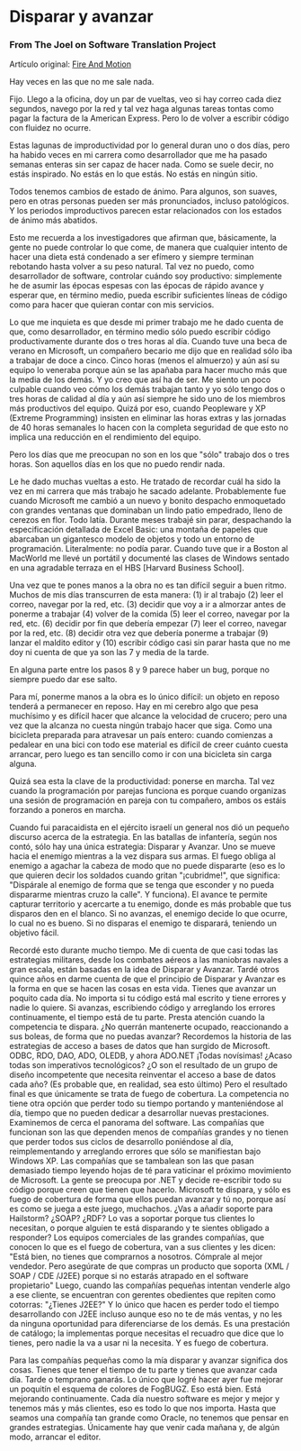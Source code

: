 Disparar y avanzar
==================

### From The Joel on Software Translation Project

Artículo original:
<a href="https://web.archive.org/web/20160629045135/http://www.joelonsoftware.com/articles/fog0000000339.html" class="external text">Fire And Motion</a>

Hay veces en las que no me sale nada.

Fijo. Llego a la oficina, doy un par de vueltas, veo si hay correo cada
diez segundos, navego por la red y tal vez haga algunas tareas tontas
como pagar la factura de la American Express. Pero lo de volver a
escribir código con fluidez no ocurre.

Estas lagunas de improductividad por lo general duran uno o dos días,
pero ha habido veces en mi carrera como desarrollador que me ha pasado
semanas enteras sin ser capaz de hacer nada. Como se suele decir, no
estás inspirado. No estás en lo que estás. No estás en ningún sitio.

Todos tenemos cambios de estado de ánimo. Para algunos, son suaves, pero
en otras personas pueden ser más pronunciados, incluso patológicos. Y
los periodos improductivos parecen estar relacionados con los estados de
ánimo más abatidos.

Esto me recuerda a los investigadores que afirman que, básicamente, la
gente no puede controlar lo que come, de manera que cualquier intento de
hacer una dieta está condenado a ser efímero y siempre terminan
rebotando hasta volver a su peso natural. Tal vez no puedo, como
desarrollador de software, controlar cuándo soy productivo: simplemente
he de asumir las épocas espesas con las épocas de rápido avance y
esperar que, en término medio, pueda escribir suficientes líneas de
código como para hacer que quieran contar con mis servicios.

Lo que me inquieta es que desde mi primer trabajo me he dado cuenta de
que, como desarrollador, en término medio sólo puedo escribir código
productivamente durante dos o tres horas al día. Cuando tuve una beca de
verano en Microsoft, un compañero becario me dijo que en realidad sólo
iba a trabajar de doce a cinco. Cinco horas (menos el almuerzo) y aún
así su equipo lo veneraba porque aún se las apañaba para hacer mucho más
que la media de los demás. Y yo creo que así ha de ser. Me siento un
poco culpable cuando veo cómo los demás trabajan tanto y yo sólo tengo
dos o tres horas de calidad al día y aún así siempre he sido uno de los
miembros más productivos del equipo. Quizá por eso, cuando Peopleware y
XP (Extreme Programming) insisten en eliminar las horas extras y las
jornadas de 40 horas semanales lo hacen con la completa seguridad de que
esto no implica una reducción en el rendimiento del equipo.

Pero los días que me preocupan no son en los que "sólo" trabajo dos o
tres horas. Son aquellos días en los que no puedo rendir nada.

Le he dado muchas vueltas a esto. He tratado de recordar cuál ha sido la
vez en mi carrera que más trabajo he sacado adelante. Probablemente fue
cuando Microsoft me cambió a un nuevo y bonito despacho enmoquetado con
grandes ventanas que dominaban un lindo patio empedrado, lleno de
cerezos en flor. Todo latía. Durante meses trabajé sin parar,
despachando la especificación detallada de Excel Basic: una montaña de
papeles que abarcaban un gigantesco modelo de objetos y todo un entorno
de programación. Literalmente: no podía parar. Cuando tuve que ir a
Boston al MacWorld me llevé un portátil y documenté las clases de
Windows sentado en una agradable terraza en el HBS \[Harvard Business
School\].

Una vez que te pones manos a la obra no es tan difícil seguir a buen
ritmo. Muchos de mis días transcurren de esta manera: (1) ir al trabajo
(2) leer el correo, navegar por la red, etc. (3) decidir que voy a ir a
almorzar antes de ponerme a trabajar (4) volver de la comida (5) leer el
correo, navegar por la red, etc. (6) decidir por fin que debería empezar
(7) leer el correo, navegar por la red, etc. (8) decidir otra vez que
debería ponerme a trabajar (9) lanzar el maldito editor y (10) escribir
código casi sin parar hasta que no me doy ni cuenta de que ya son las 7
y media de la tarde.

En alguna parte entre los pasos 8 y 9 parece haber un bug, porque no
siempre puedo dar ese salto.

Para mí, ponerme manos a la obra es lo único difícil: un objeto
en reposo tenderá a permanecer en reposo. Hay en mi cerebro algo que
pesa muchísimo y es difícil hacer que alcance la velocidad de crucero;
pero una vez que la alcanza no cuesta ningún trabajo hacer que siga.
Como una bicicleta preparada para atravesar un país entero: cuando
comienzas a pedalear en una bici con todo ese material es difícil de
creer cuánto cuesta arrancar, pero luego es tan sencillo como ir con una
bicicleta sin carga alguna.

Quizá sea esta la clave de la productividad: ponerse en marcha. Tal vez
cuando la programación por parejas funciona es porque cuando organizas
una sesión de programación en pareja con tu compañero, ambos os estáis
forzando a poneros en marcha.

Cuando fui paracaidista en el ejército israelí un general nos dió un
pequeño discurso acerca de la estrategia. En las batallas de infantería,
según nos contó, sólo hay una única estrategia: Disparar y Avanzar. Uno
se mueve hacia el enemigo mientras a la vez dispara sus armas. El fuego
obliga al enemigo a agachar la cabeza de modo que no puede dispararte
(eso es lo que quieren decir los soldados cuando gritan "¡cubridme!",
que significa: "Dispárale al enemigo de forma que se tenga que esconder
y no pueda dispararme mientras cruzo la calle". Y funciona). El avance
te permite capturar territorio y acercarte a tu enemigo, donde es más
probable que tus disparos den en el blanco. Si no avanzas, el enemigo
decide lo que ocurre, lo cual no es bueno. Si no disparas el enemigo te
disparará, teniendo un objetivo fácil.

Recordé esto durante mucho tiempo. Me di cuenta de que casi todas las
estrategias militares, desde los combates aéreos a las maniobras navales
a gran escala, están basadas en la idea de Disparar y Avanzar. Tardé
otros quince años en darme cuenta de que el principio de Disparar y
Avanzar es la forma en que se hacen las cosas en esta vida. Tienes que
avanzar un poquito cada día. No importa si tu código está mal escrito y
tiene errores y nadie lo quiere. Si avanzas, escribiendo código y
arreglando los errores continuamente, el tiempo está de tu parte. Presta
atención cuando la competencia te dispara. ¿No querrán mantenerte
ocupado, reaccionando a sus boleas, de forma que no puedas avanzar?
Recordemos la historia de las estrategias de acceso a bases de datos que
han surgido de Microsoft. ODBC, RDO, DAO, ADO, OLEDB, y ahora ADO.NET
¡Todas novísimas! ¿Acaso todas son imperativos tecnológicos? ¿O son el
resultado de un grupo de diseño incompetente que necesita reinventar el
acceso a base de datos cada año? (Es probable que, en realidad, sea esto
último) Pero el resultado final es que únicamente se trata de fuego de
cobertura. La competencia no tiene otra opción que perder todo su tiempo
portando y manteniéndose al día, tiempo que no pueden dedicar a
desarrollar nuevas prestaciones. Examinemos de cerca el panorama del
software. Las compañías que funcionan son las que dependen menos de
compañías grandes y no tienen que perder todos sus ciclos de desarrollo
poniéndose al día, reimplementando y arreglando errores que sólo se
manifiestan bajo Windows XP. Las compañías que se tambalean son las que
pasan demasiado tiempo leyendo hojas de té para vaticinar el próximo
movimiento de Microsoft. La gente se preocupa por .NET y decide
re-escribir todo su código porque creen que tienen que hacerlo.
Microsoft te dispara, y sólo es fuego de cobertura de forma que ellos
puedan avanzar y tú no, porque así es como se juega a este juego,
muchachos. ¿Vas a añadir soporte para Hailstorm? ¿SOAP? ¿RDF? Lo vas a
soportar porque tus clientes lo necesitan, o porque alguien te está
disparando y te sientes obligado a responder? Los equipos comerciales de
las grandes compañías, que conocen lo que es el fuego de cobertura, van
a sus clientes y les dicen: "Está bien, no tienes que comprarnos a
nosotros. Cómprale al mejor vendedor. Pero asegúrate de que compras un
producto que soporta (XML / SOAP / CDE /J2EE) porque si no estarás
atrapado en el software propietario" Luego, cuando las compañías
pequeñas intentan venderle algo a ese cliente, se encuentran con
gerentes obedientes que repiten como cotorras: "¿Tienes J2EE?" Y lo
único que hacen es perder todo el tiempo desarrollando con J2EE incluso
aunque eso no te de más ventas, y no les da ninguna oportunidad para
diferenciarse de los demás. Es una prestación de catálogo; la
implementas porque necesitas el recuadro que dice que lo tienes, pero
nadie la va a usar ni la necesita. Y es fuego de cobertura.

Para las compañías pequeñas como la mía disparar y avanzar significa dos
cosas. Tienes que tener el tiempo de tu parte y tienes que avanzar cada
día. Tarde o temprano ganarás. Lo único que logré hacer ayer fue mejorar
un poquitín el esquema de colores de FogBUGZ. Eso está bien. Está
mejorando continuamente. Cada día nuestro software es mejor y mejor y
tenemos más y más clientes, eso es todo lo que nos importa. Hasta que
seamos una compañía tan grande como Oracle, no tenemos que pensar en
grandes estrategias. Únicamente hay que venir cada mañana y, de algún
modo, arrancar el editor.

